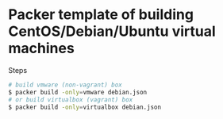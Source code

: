 Packer template of building CentOS/Debian/Ubuntu virtual machines
=================================================================

Steps

```sh
# build vmware (non-vagrant) box
$ packer build -only=vmware debian.json
# or build virtualbox (vagrant) box
$ packer build -only=virtualbox debian.json
```

